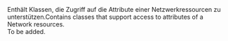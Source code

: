 <Namespace Name="Microsoft.Azure.Management.Network.Models">
  <Docs>
    <summary><span data-ttu-id="8fb7a-101">Enthält Klassen, die Zugriff auf die Attribute einer Netzwerkressourcen zu unterstützen.</span><span class="sxs-lookup"><span data-stu-id="8fb7a-101">Contains classes that support access to attributes of a Network resources.</span></span></summary> 
    <remarks>To be added.</remarks>
  </Docs>
</Namespace>
